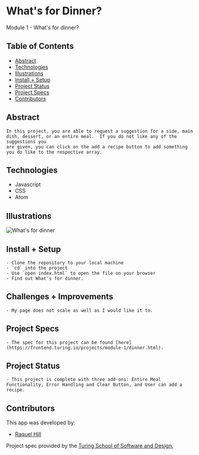 # What's for Dinner?
Module 1 - What's for dinner?
## Table of Contents
  - [Abstract](#abstract)
  - [Technologies](#technologies)
  - [Illustrations](#illustrations)
  - [Install + Setup](#set-up)
  - [Project Status](#project-status)
  - [Project Specs](#project-specs)
  - [Contributors](#contributors)

## Abstract
	In this project, you are able to request a suggestion for a side, main dish, dessert, or an entire meal.  If you do not like any of the suggestions you
    are given, you can click on the add a recipe button to add something you do like to the respective array.  
## Technologies
  - Javascript
  - CSS
  - Atom
## Illustrations
![What's for dinner](https://user-images.githubusercontent.com/81186709/126913978-b6506ca4-2755-406a-a21c-102fb2115103.png)

## Install + Setup
    - Clone the repository to your local machine
    - `cd` into the project
    - Use `open index.html` to open the file on your browser
    - Find out What's for dinner.
## Challenges + Improvements
    - My page does not scale as well as I would like it to.  
## Project Specs
    - The spec for this project can be found [here](https://frontend.turing.io/projects/module-1/dinner.html). 
## Project Status
    - This project is complete with three add-ons: Entire Meal Functionality, Error Handling and Clear Button, and User can add a recipe.
## Contributors

This app was developed by:

- [Raquel Hill](https://github.com/Raquelhill)

Project spec provided by the [Turing School of Software and Design.](https://turing.edu/)

